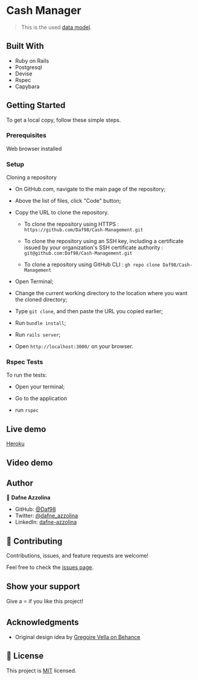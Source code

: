 # Cash Manager

> This is the used [data model](./app/assets/images/erd_diagram.png).


## Built With

- Ruby on Rails
- Postgresql
- Devise
- Rspec
- Capybara


## Getting Started

To get a local copy, follow these simple steps.

### Prerequisites

Web browser installed

### Setup

Cloning a repository

- On GitHub.com, navigate to the main page of the repository;

- Above the list of files, click "Code" button;

- Copy the URL to clone the repository. 

  - To clone the repository using HTTPS : `https://github.com/Daf98/Cash-Management.git`

  - To clone the repository using an SSH key, including a certificate issued by your organization's SSH certificate authority : `git@github.com:Daf98/Cash-Management.git`

  - To clone a repository using GitHub CLI : `gh repo clone Daf98/Cash-Management`

- Open Terminal;

- Change the current working directory to the location where you want the cloned directory;

- Type `git clone`, and then paste the URL you copied earlier;

- Run `bundle install`;

- Run `rails server`;

- Open `http://localhost:3000/` on your browser.


### Rspec Tests

To run the tests:

- Open your terminal;

- Go to the application

- run `rspec`

## Live demo
[Heroku](https://murmuring-savannah-48570.herokuapp.com/)

## Video demo


## Author

👤 **Dafne Azzolina**

- GitHub: [@Daf98](https://github.com/Daf98)
- Twitter: [@dafne_azzolina](https://twitter.com/dafne_azzolina)
- LinkedIn: [dafne-azzolina](https://www.linkedin.com/in/dafne-azzolina/)


## 🤝 Contributing

Contributions, issues, and feature requests are welcome!

Feel free to check the [issues page](../../issues/).


## Show your support

Give a ⭐️ if you like this project!


## Acknowledgments

- Original design idea by [Gregoire Vella on Behance](https://www.behance.net/gregoirevella)


## 📝 License

This project is [MIT](./MIT.md) licensed.

